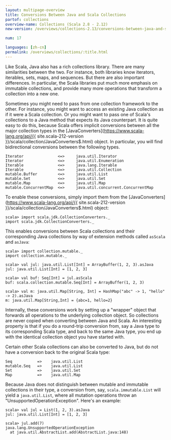 ```yaml
---
layout: multipage-overview
title: Conversions Between Java and Scala Collections
partof: collections
overview-name: Collections (Scala 2.8 - 2.12)
new-version: /overviews/collections-2.13/conversions-between-java-and-scala-collections.html

num: 17

languages: [zh-cn]
permalink: /overviews/collections/:title.html
---
```


Like Scala, Java also has a rich collections library. There are many similarities between the two. For instance, both libraries know iterators, iterables, sets, maps, and sequences. But there are also important differences. In particular, the Scala libraries put much more emphasis on immutable collections, and provide many more operations that transform a collection into a new one.

Sometimes you might need to pass from one collection framework to the other. For instance, you might want to access an existing Java collection as if it were a Scala collection. Or you might want to pass one of Scala's collections to a Java method that expects its Java counterpart. It is quite easy to do this, because Scala offers implicit conversions between all the major collection types in the [JavaConverters](https://www.scala-lang.org/api/{{ site.scala-212-version }}/scala/collection/JavaConverters$.html) object. In particular, you will find bidirectional conversions between the following types.


    Iterator               <=>     java.util.Iterator
    Iterator               <=>     java.util.Enumeration
    Iterable               <=>     java.lang.Iterable
    Iterable               <=>     java.util.Collection
    mutable.Buffer         <=>     java.util.List
    mutable.Set            <=>     java.util.Set
    mutable.Map            <=>     java.util.Map
    mutable.ConcurrentMap  <=>     java.util.concurrent.ConcurrentMap

To enable these conversions, simply import them from the [JavaConverters](https://www.scala-lang.org/api/{{ site.scala-212-version }}/scala/collection/JavaConverters$.html) object:

    scala> import scala.jdk.CollectionConverters._
    import scala.jdk.CollectionConverters._

This enables conversions between Scala collections and their corresponding Java collections by way of extension methods called `asScala` and `asJava`:

    scala> import collection.mutable._
    import collection.mutable._

    scala> val jul: java.util.List[Int] = ArrayBuffer(1, 2, 3).asJava
    jul: java.util.List[Int] = [1, 2, 3]

    scala> val buf: Seq[Int] = jul.asScala
    buf: scala.collection.mutable.Seq[Int] = ArrayBuffer(1, 2, 3)

    scala> val m: java.util.Map[String, Int] = HashMap("abc" -> 1, "hello" -> 2).asJava
    m: java.util.Map[String,Int] = {abc=1, hello=2}

Internally, these conversions work by setting up a "wrapper" object that forwards all operations to the underlying collection object. So collections are never copied when converting between Java and Scala. An interesting property is that if you do a round-trip conversion from, say a Java type to its corresponding Scala type, and back to the same Java type, you end up with the identical collection object you have started with.

Certain other Scala collections can also be converted to Java, but do not have a conversion back to the original Scala type:

    Seq           =>    java.util.List
    mutable.Seq   =>    java.util.List
    Set           =>    java.util.Set
    Map           =>    java.util.Map

Because Java does not distinguish between mutable and immutable collections in their type, a conversion from, say, `scala.immutable.List` will yield a `java.util.List`, where all mutation operations throw an "UnsupportedOperationException". Here's an example:

    scala> val jul = List(1, 2, 3).asJava
    jul: java.util.List[Int] = [1, 2, 3]

    scala> jul.add(7)
    java.lang.UnsupportedOperationException
      at java.util.AbstractList.add(AbstractList.java:148)
